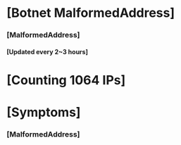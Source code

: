 # [Botnet MalformedAddress]
### [MalformedAddress]
#### [Updated every 2~3 hours]

# [Counting 1064 IPs]

# [Symptoms] 
###   [MalformedAddress]
